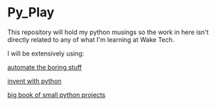 # Py_Play

This repository will hold my python musings so the work in here isn't directly related to any of what I'm learning at Wake Tech.

I will be extensively using:

[automate the boring stuff](https://automatetheboringstuff.com/) 

[invent with python](https://inventwithpython.com/)

[big book of small python projects](https://inventwithpython.com/bigbookpython/)
